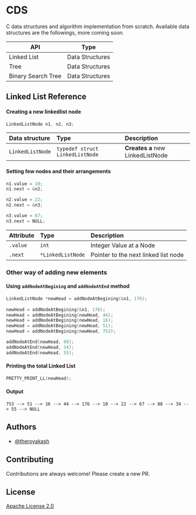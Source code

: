 # CDS

C data structures and algorithm implementation from scratch. Available data structures are the followings, more coming soon.

| API                | Type            |
|--------------------|-----------------|
| Linked List        | Data Structures |
| Tree               | Data Structures |
| Binary Search Tree | Data Structures |

## Linked List Reference

#### Creating a new linkedlist node

```C
LinkedListNode n1, n2, n3;
```

| Data structure | Type     | Description                |
| :-------- | :------- | :------------------------- |
| `LinkedListNode` | `typedef struct LinkedListNode` | **Creates a** new LinkedListNode |

#### Setting few nodes and their arrangements

```C
n1.value = 10;
n1.next = &n2;

n2.value = 22;
n2.next = &n3;

n3.value = 67;
n3.next = NULL;
```

| Attribute | Type     | Description                       |
| :-------- | :------- | :-------------------------------- |
| `.value`      | `int` | Integer Value at a Node |
| `.next`      | `*LinkedListNode` | Pointer to the next linked list node |


### Other way of adding new elements

#### Using `addNodeAtBegining` and `addNodeAtEnd` method
```C
LinkedListNode *newHead = addNodeAtBegining(&n1, 176);
    
newHead = addNodeAtBegining(&n1, 176);
newHead = addNodeAtBegining(newHead, 44);
newHead = addNodeAtBegining(newHead, 16);
newHead = addNodeAtBegining(newHead, 51);
newHead = addNodeAtBegining(newHead, 753);

addNodeAtEnd(newHead, 88);
addNodeAtEnd(newHead, 34);
addNodeAtEnd(newHead, 55);

```

#### Printing the total Linked List

```C
PRETTY_PRINT_LL(newHead);
```

#### Output

```text
753 --> 51 --> 16 --> 44 --> 176 --> 10 --> 22 --> 67 --> 88 --> 34 --> 55 --> NULL
```
## Authors

- [@theroyakash](https://www.github.com/theroyakash)

  
## Contributing

Contributions are always welcome! Please create a new PR.

  
## License

[Apache License 2.0](https://github.com/theroyakash/CDS/blob/main/LICENSE/)